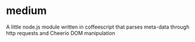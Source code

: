 medium
======

A little node.js module written in coffeescript that parses meta-data through http requests and Cheerio DOM manipulation